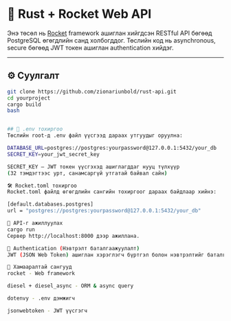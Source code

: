 # 🚀 Rust + Rocket Web API

Энэ төсөл нь [Rocket](https://rocket.rs/) framework ашиглан хийгдсэн RESTful API бөгөөд PostgreSQL өгөгдлийн санд холбогддог. Төслийн код нь asynchronous, secure бөгөөд JWT токен ашиглан authentication хийдэг.

---

## ⚙️ Суулгалт

```bash
git clone https://github.com/zionariunbold/rust-api.git
cd yourproject
cargo build
bash


## 📁 .env тохиргоо
Төслийн root-д .env файл үүсгээд дараах утгуудыг оруулна:

DATABASE_URL=postgres://postgres:yourpassword@127.0.0.1:5432/your_db
SECRET_KEY=your_jwt_secret_key

SECRET_KEY – JWT токен үүсгэхэд ашиглагддаг нууц түлхүүр
(32 тэмдэгтээс урт, санамсаргүй утгатай байвал сайн)

🛠 Rocket.toml тохиргоо
Rocket.toml файлд өгөгдлийн сангийн тохиргоог дараах байдлаар хийнэ:

[default.databases.postgres]
url = "postgres://postgres:yourpassword@127.0.0.1:5432/your_db"

🚀 API-г ажиллуулах
cargo run
Сервер http://localhost:8000 дээр ажиллана.

🔐 Authentication (Нэвтрэлт баталгаажуулалт)
JWT (JSON Web Token) ашиглан хэрэглэгч бүртгэл болон нэвтрэлтийг баталгаажуулдаг. Нууц түлхүүр нь .env файлаас авна.

🧾 Хамааралтай сангууд
rocket - Web framework

diesel + diesel_async - ORM & async query

dotenvy - .env дэмжигч

jsonwebtoken - JWT үүсгэгч

